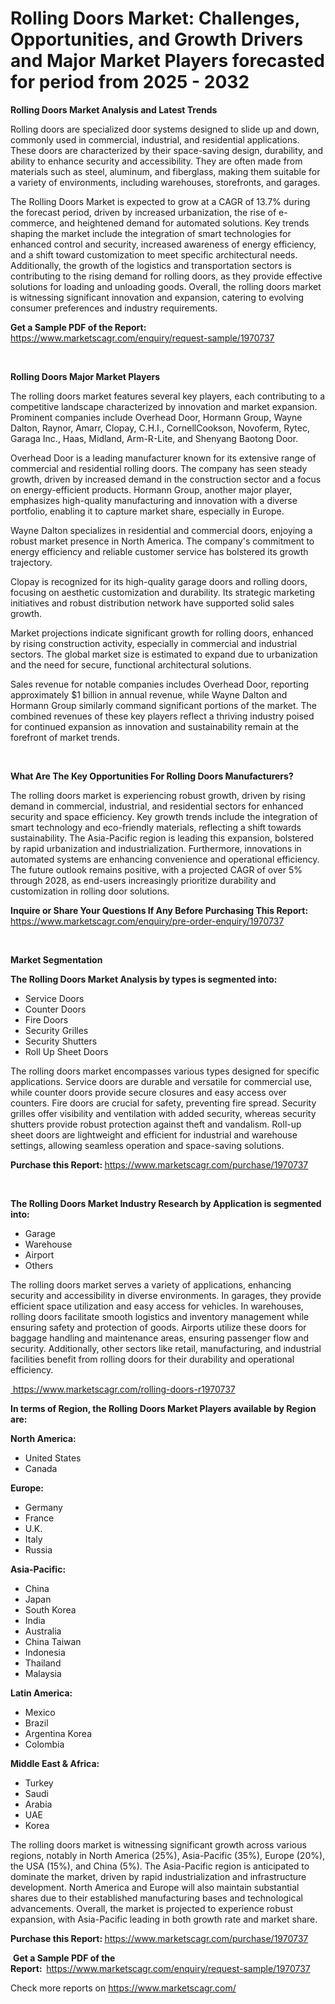 <p><h1>Rolling Doors Market: Challenges, Opportunities, and Growth Drivers and Major Market Players forecasted for period from 2025 - 2032</h1></p><p><strong>Rolling Doors Market Analysis and Latest Trends</strong></p>
<p><p>Rolling doors are specialized door systems designed to slide up and down, commonly used in commercial, industrial, and residential applications. These doors are characterized by their space-saving design, durability, and ability to enhance security and accessibility. They are often made from materials such as steel, aluminum, and fiberglass, making them suitable for a variety of environments, including warehouses, storefronts, and garages.</p><p>The Rolling Doors Market is expected to grow at a CAGR of 13.7% during the forecast period, driven by increased urbanization, the rise of e-commerce, and heightened demand for automated solutions. Key trends shaping the market include the integration of smart technologies for enhanced control and security, increased awareness of energy efficiency, and a shift toward customization to meet specific architectural needs. Additionally, the growth of the logistics and transportation sectors is contributing to the rising demand for rolling doors, as they provide effective solutions for loading and unloading goods. Overall, the rolling doors market is witnessing significant innovation and expansion, catering to evolving consumer preferences and industry requirements.</p></p>
<p><strong>Get a Sample PDF of the Report:&nbsp;</strong> <a href="https://www.marketscagr.com/enquiry/request-sample/1970737?utm_campaign=2892&utm_medium=2&utm_source=Github&utm_content=ia&utm_term=08042025&utm_id=rolling-doors">https://www.marketscagr.com/enquiry/request-sample/1970737</a></p>
<p>&nbsp;</p>
<p><strong>Rolling Doors Major Market Players</strong></p>
<p><p>The rolling doors market features several key players, each contributing to a competitive landscape characterized by innovation and market expansion. Prominent companies include Overhead Door, Hormann Group, Wayne Dalton, Raynor, Amarr, Clopay, C.H.I., CornellCookson, Novoferm, Rytec, Garaga Inc., Haas, Midland, Arm-R-Lite, and Shenyang Baotong Door.</p><p>Overhead Door is a leading manufacturer known for its extensive range of commercial and residential rolling doors. The company has seen steady growth, driven by increased demand in the construction sector and a focus on energy-efficient products. Hormann Group, another major player, emphasizes high-quality manufacturing and innovation with a diverse portfolio, enabling it to capture market share, especially in Europe.</p><p>Wayne Dalton specializes in residential and commercial doors, enjoying a robust market presence in North America. The company's commitment to energy efficiency and reliable customer service has bolstered its growth trajectory.</p><p>Clopay is recognized for its high-quality garage doors and rolling doors, focusing on aesthetic customization and durability. Its strategic marketing initiatives and robust distribution network have supported solid sales growth.</p><p>Market projections indicate significant growth for rolling doors, enhanced by rising construction activity, especially in commercial and industrial sectors. The global market size is estimated to expand due to urbanization and the need for secure, functional architectural solutions.</p><p>Sales revenue for notable companies includes Overhead Door, reporting approximately $1 billion in annual revenue, while Wayne Dalton and Hormann Group similarly command significant portions of the market. The combined revenues of these key players reflect a thriving industry poised for continued expansion as innovation and sustainability remain at the forefront of market trends.</p></p>
<p>&nbsp;</p>
<p><strong>What Are The Key Opportunities For Rolling Doors Manufacturers?</strong></p>
<p><p>The rolling doors market is experiencing robust growth, driven by rising demand in commercial, industrial, and residential sectors for enhanced security and space efficiency. Key growth trends include the integration of smart technology and eco-friendly materials, reflecting a shift towards sustainability. The Asia-Pacific region is leading this expansion, bolstered by rapid urbanization and industrialization. Furthermore, innovations in automated systems are enhancing convenience and operational efficiency. The future outlook remains positive, with a projected CAGR of over 5% through 2028, as end-users increasingly prioritize durability and customization in rolling door solutions.</p></p>
<p><strong>Inquire or Share Your Questions If Any Before Purchasing This Report:</strong> <a href="https://www.marketscagr.com/enquiry/pre-order-enquiry/1970737?utm_campaign=2892&utm_medium=2&utm_source=Github&utm_content=ia&utm_term=08042025&utm_id=rolling-doors">https://www.marketscagr.com/enquiry/pre-order-enquiry/1970737</a></p>
<p>&nbsp;</p>
<p><strong>Market Segmentation</strong></p>
<p><strong>The Rolling Doors Market Analysis by types is segmented into:</strong></p>
<p><ul><li>Service Doors</li><li>Counter Doors</li><li>Fire Doors</li><li>Security Grilles</li><li>Security Shutters</li><li>Roll Up Sheet Doors</li></ul></p>
<p><p>The rolling doors market encompasses various types designed for specific applications. Service doors are durable and versatile for commercial use, while counter doors provide secure closures and easy access over counters. Fire doors are crucial for safety, preventing fire spread. Security grilles offer visibility and ventilation with added security, whereas security shutters provide robust protection against theft and vandalism. Roll-up sheet doors are lightweight and efficient for industrial and warehouse settings, allowing seamless operation and space-saving solutions.</p></p>
<p><strong>Purchase this Report:&nbsp;</strong><a href="https://www.marketscagr.com/purchase/1970737?utm_campaign=2892&utm_medium=2&utm_source=Github&utm_content=ia&utm_term=08042025&utm_id=rolling-doors">https://www.marketscagr.com/purchase/1970737</a></p>
<p>&nbsp;</p>
<p><strong>The Rolling Doors Market Industry Research by Application is segmented into:</strong></p>
<p><ul><li>Garage</li><li>Warehouse</li><li>Airport</li><li>Others</li></ul></p>
<p><p>The rolling doors market serves a variety of applications, enhancing security and accessibility in diverse environments. In garages, they provide efficient space utilization and easy access for vehicles. In warehouses, rolling doors facilitate smooth logistics and inventory management while ensuring safety and protection of goods. Airports utilize these doors for baggage handling and maintenance areas, ensuring passenger flow and security. Additionally, other sectors like retail, manufacturing, and industrial facilities benefit from rolling doors for their durability and operational efficiency.</p></p>
<p><a href="https://www.marketscagr.com/rolling-doors-r1970737?utm_campaign=2892&utm_medium=2&utm_source=Github&utm_content=ia&utm_term=08042025&utm_id=rolling-doors">&nbsp;https://www.marketscagr.com/rolling-doors-r1970737</a></p>
<p><strong>In terms of Region, the Rolling Doors Market Players available by Region are:</strong></p>
<p>
    <p> <strong> North America: </strong>
        <ul>
            <li>United States</li>
            <li>Canada</li>
        </ul>
        </p> 
    <p> <strong> Europe: </strong>
        <ul>
            <li>Germany</li>
            <li>France</li>
            <li>U.K.</li>
            <li>Italy</li>
            <li>Russia</li>
        </ul>
        </p> 
    <p> <strong> Asia-Pacific: </strong>
        <ul>
            <li>China</li>
            <li>Japan</li>
            <li>South Korea</li>
            <li>India</li>
            <li>Australia</li>
            <li>China Taiwan</li>
            <li>Indonesia</li>
            <li>Thailand</li>
            <li>Malaysia</li>
        </ul>
        </p> 
    <p> <strong> Latin America: </strong>
        <ul>
            <li>Mexico</li>
            <li>Brazil</li>
            <li>Argentina Korea</li>
            <li>Colombia</li>
        </ul>
        </p> 
    <p> <strong> Middle East & Africa: </strong>
        <ul>
            <li>Turkey</li>
            <li>Saudi</li>
            <li>Arabia</li>
            <li>UAE</li>
            <li>Korea</li>
        </ul>
    </p>
    </p>
<p><p>The rolling doors market is witnessing significant growth across various regions, notably in North America (25%), Asia-Pacific (35%), Europe (20%), the USA (15%), and China (5%). The Asia-Pacific region is anticipated to dominate the market, driven by rapid industrialization and infrastructure development. North America and Europe will also maintain substantial shares due to their established manufacturing bases and technological advancements. Overall, the market is projected to experience robust expansion, with Asia-Pacific leading in both growth rate and market share.</p></p>
<p><strong>Purchase this Report: </strong><a href="https://www.marketscagr.com/purchase/1970737?utm_campaign=2892&utm_medium=2&utm_source=Github&utm_content=ia&utm_term=08042025&utm_id=rolling-doors">https://www.marketscagr.com/purchase/1970737</a></p>
<p>&nbsp;<strong>Get a Sample PDF of the Report:&nbsp;&nbsp;</strong><a href="https://www.marketscagr.com/enquiry/request-sample/1970737?utm_campaign=2892&utm_medium=2&utm_source=Github&utm_content=ia&utm_term=08042025&utm_id=rolling-doors">https://www.marketscagr.com/enquiry/request-sample/1970737</a></p>
<p><strong></strong></p>
<p>Check more reports on <a href="https://www.marketscagr.com/?utm_campaign=2892&utm_medium=2&utm_source=Github&utm_content=ia&utm_term=08042025&utm_id=rolling-doors">https://www.marketscagr.com/</a></p>